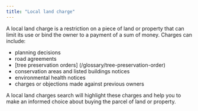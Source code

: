 ```yaml
---
title: "Local land charge"
---
```


A local land charge is a restriction on a piece of land or property that can limit its use or bind the owner to a payment of a sum of money. Charges can include:

* planning decisions
* road agreements
* [tree preservation orders] (/glossary/tree-preservation-order)
* conservation areas and listed buildings notices
* environmental health notices
* charges or objections made against previous owners

A local land charges search will highlight these charges and help you to make an informed choice about buying the parcel of land or property.

